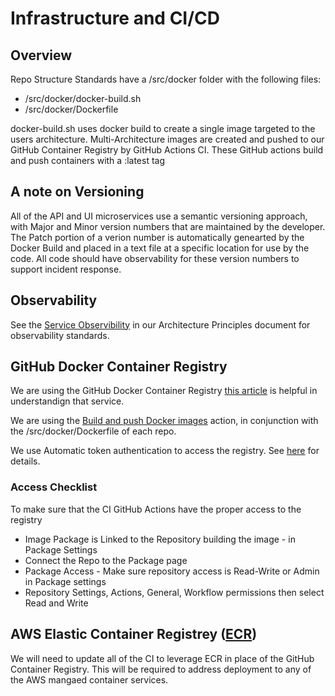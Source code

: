 # Infrastructure and CI/CD

## Overview

Repo Structure Standards have a /src/docker folder with the following files:

- /src/docker/docker-build.sh
- /src/docker/Dockerfile

docker-build.sh uses docker build to create a single image targeted to the users architecture. Multi-Architecture images are created and pushed to our GitHub Container Registry by GitHub Actions CI.
These GitHub actions build and push containers with a :latest tag

## A note on Versioning

All of the API and UI microservices use a semantic versioning approach, with Major and Minor version numbers that are maintained by the developer. The Patch portion of a verion number is automatically genearted by the Docker Build and placed in a text file at a specific location for use by the code. All code should have observability for these version numbers to support incident response.

## Observability

See the [Service Observibility](./PRINCIPLES.md#service-observability) in our Architecture Principles document for observability standards.

## GitHub Docker Container Registry

We are using the GitHub Docker Container Registry [this article](https://docs.github.com/en/packages/working-with-a-github-packages-registry/working-with-the-container-registry) is helpful in understandign that service.

We are using the [Build and push Docker images](https://github.com/marketplace/actions/build-and-push-docker-images) action, in conjunction with the /src/docker/Dockerfile of each repo.

We use Automatic token authentication to access the registry. See [here](https://docs.github.com/en/actions/security-guides/automatic-token-authentication#using-the-github_token-in-a-workflow) for details.

### Access Checklist

To make sure that the CI GitHub Actions have the proper access to the registry

- Image Package is Linked to the Repository building the image - in Package Settings
- Connect the Repo to the Package page
- Package Access - Make sure repository access is Read-Write or Admin in Package settings
- Repository Settings, Actions, General, Workflow permissions then select Read and Write

## AWS Elastic Container Registrey ([ECR](https://aws.amazon.com/ecr/))

We will need to update all of the CI to leverage ECR in place of the GitHub Container Registry. This will be required to address deployment to any of the AWS mangaed container services.
